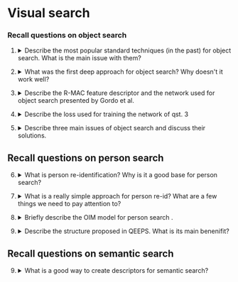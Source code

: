 # Visual search

### Recall questions on object search

1. <details markdown=1><summary markdown="span"> Describe the most popular standard techniques (in the past) for object search.  What is the main issue with them? </summary>
    
    \
	Popular techniques ==in the past==:
	- ==histograms/shape descriptors==
	- ==local representations/interest points detectors==: SIFT/Harris PD
	- ==global representation==: visual codebook starting from bag of local descriptors

	==Local features descriptors== have been shown to work the best, however they ==require lots of computational power==.

</details>

2. <details markdown=1><summary markdown="span">  What was the first deep approach for object search? Why doesn't it work well? </summary>
    
    \
	The first deep approach was ==using a pre-trained CNN to output the feature vectors==. The main issue here is that a ==CNN is trained to recognise many generic instances of a class, while we are interested in one specific object!==

</details>

3. <details markdown=1><summary markdown="span"> Describe the R-MAC feature descriptor and the network used for object search presented by Gordo et al.  </summary>
    
    \
	R-MAC feature descriptor:

	![](../../static/AML/os1.png)

	The network used for solving object search is the following and is ==trained with a triplet loss.== (more on this in the following question)

	![](../../static/AML/os2.png)

</details>

4. <details markdown=1><summary markdown="span"> Describe the loss used for training the network of qst. 3 </summary>
    
    \
    The loss used is a ==triplet loss==:
	![](../../static/AML/os3.png)

</details>

5. <details markdown=1><summary markdown="span"> Describe three main issues of object search and discuss their solutions. </summary>
    
    \
	Main issues:
	![](../../static/AML/os4.png)

</details>

## Recall questions on person search


6. <details markdown=1><summary markdown="span"> What is person re-identification? Why is it a good base for person search? </summary>
    
    \
	In person re-id, we focus on ==retrieving the same person from different cameras. This works well for search as we assume image crops are produced by the person detector==.

	![](../../static/AML/os5.png)

</details>

7. <details markdown=1><summary markdown="span"> What is a really simple approach for person re-id? What are a few things we need to pay attention to? </summary>
    
    \
	Idea: use ==same structure used for object search with a few tweaks==:
	![](../../static/AML/os6.png)

	==Hard triplets are triplets where the positive/negative are really close==.

</details>

8. <details markdown=1><summary markdown="span"> Briefly describe the OIM model for person search .</summary>
    
    \
    Online Instance Matching:

	![](../../static/AML/os7.png)

</details>

9. <details markdown=1><summary markdown="span"> Describe the structure proposed in QEEPS. What is its main benenifit? </summary>
    
    \
	==Query guided end to end person search==:

	![](../../static/AML/os8.png)

	Main benefit: ==can train end to end using query image extensively==.

</details>


## Recall questions on semantic search

9. <details markdown=1><summary markdown="span"> What is a good way to create descriptors for semantic search? </summary>
    
    \
	![](../../static/AML/os10.png)
	

</details>

